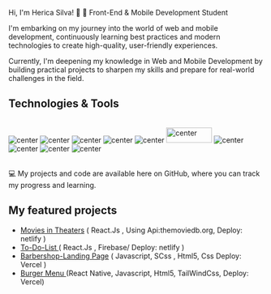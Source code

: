  Hi, I'm Herica Silva! 👋
📱 Front-End & Mobile Development Student

I'm embarking on my journey into the world of web and mobile development, continuously learning best practices and modern technologies to create high-quality, user-friendly experiences.

Currently, I'm deepening my knowledge in Web and Mobile Development by building practical projects to sharpen my skills and prepare for real-world challenges in the field.

## Technologies & Tools

<div style="display: inline_block"><br/>
<img alt="center" alt="Css3" src="https://img.shields.io/badge/CSS3-1572B6?style=for-the-badge&logo=css3&logoColor=white" />
<img alt="center" alt="html5" src="https://img.shields.io/badge/HTML5-E34F26?style=for-the-badge&logo=html5&logoColor=white" />
<img alt="center" alt="Javascript" src="https://img.shields.io/badge/JavaScript-F7DF1E?style=for-the-badge&logo=javascript&logoColor=black" />
<img alt="center" alt="React Native" src="https://img.shields.io/badge/React_Native-20232A?style=for-the-badge&logo=react&logoColor=61DAFB" />
<img alt="center" alt="TailwindCSS" src="https://img.shields.io/badge/TailwindCSS-38B2AC?style=for-the-badge&logo=tailwind-css&logoColor=white" />
<img alt="center" alt="Firebase" src="https://firebase.google.com/downloads/brand-guidelines/PNG/logo-standard.png"alt="Firebase" width="90" height="30" />
<img alt="center" alt="Firebase" src="https://img.shields.io/badge/React-20232A?style=for-the-badge&logo=react&logoColor=61DAFB" />
<img alt="center" alt="Firebase" src="https://img.shields.io/badge/Node.js-43853D?style=for-the-badge&logo=node.js&logoColor=white" />
<img alt="center" alt="Firebase" src="https://img.shields.io/badge/Next.js-000000?style=for-the-badge&logo=next.js&logoColor=white" />
<img alt="center" alt="Firebase" src="https://img.shields.io/badge/TypeScript-007ACC?style=for-the-badge&logo=typescript&logoColor=white" />

 
<div><br/>

💻 My projects and code are available here on GitHub, where you can track my progress and learning.

## My featured projects
- [Movies in  Theaters]( https://primeflix-movie-now.netlify.app) ( React.Js , Using Api:themoviedb.org, Deploy: netlify )
- [To-Do-List ](https://projeto-fire-agenda.netlify.app/) ( React.Js , Firebase/ Deploy: netlify )
- [Barbershop-Landing Page](https://projeto-barber-two.vercel.app/) ( Javascript, SCss , Html5, Css Deploy: Vercel )
- [Burger Menu ]( https://projeto-hamburgueria-eta-orcin.vercel.app/) (React Native, Javascript, Html5, TailWindCss, Deploy: Vercel)


